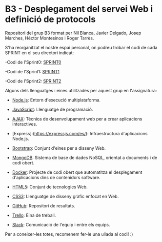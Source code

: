 # B3 - Desplegament del servei Web i definició de protocols

Repositori del grup B3 format per Nil Blanca, Javier Delgado, Josep Marches, Héctor Montesinos i Roger Tarrès.

S'ha reorganitzat el nostre espai personal, on podreu trobar el codi de cada SPRINT en el seu directori indicat:

-Codi de l'Sprint0: [SPRINT0](https://github.com/PTIN2020/B3/tree/master/SPRINT0)

-Codi de l'Sprint1: [SPRINT1](https://github.com/PTIN2020/B3/tree/master/SPRINT1)

-Codi de l'Sprint2: [SPRINT2](https://github.com/PTIN2020/B3/tree/master/SPRINT2)



Alguns dels llenguatges i eines utilitzades per aquest grup en l'assignatura:

- [Node.js](https://nodejs.org/es/): Entorn d'execució multiplataforma.

- [JavaScript](https://www.javascript.com/): Llenguatge de programació.

- [AJAX](https://www.w3schools.com/xml/ajax_xmlfile.asp): Técnica de desenvolupament web per a crear aplicacions interactives.

- [Express]:(https://expressjs.com/es/): Infraestructura d'aplicacions Node.js.

- [Bootstrap](https://getbootstrap.com/): Conjunt d'eines per a disseny Web.

- [MongoDB](https://www.mongodb.com/es): Sistema de base de dades NoSQL, orientat a documents i de codi obert.

- [Docker](https://www.docker.com): Projecte de codi obert que automatitza el desplegament d'aplicacions dins de contenidors software. 

- [HTML5](https://es.wikipedia.org/wiki/HTML5): Conjunt de tecnologies Web.

- [CSS3](https://es.wikipedia.org/wiki/Hoja_de_estilos_en_cascada): Llenguatge de disseny gràfic enfocat en Web.

- [GitHub](https://github.com/PTIN2020/B3): Repositori de resultats.

- [Trello](https://trello.com/b/blnfYw9N/b3-desplegament-del-servei-web-i-definici%C3%B3-de-protocols): Eina de treball.

- [Slack](https://app.slack.com/client/TTH9A9XFW/GTYKV7T1B/details/members): Comunicació de l'equip i entre els equips.

Per a coneixer-les totes, recomenem fer-le una ullada al codi! :)
